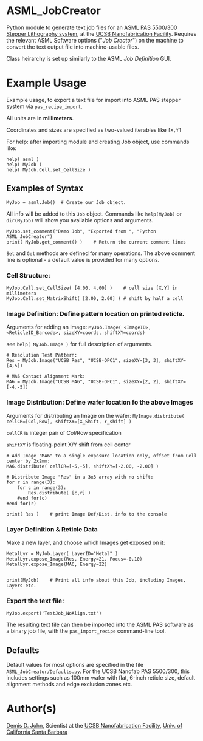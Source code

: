 # ASML_JobCreator
Python module to generate text job files for an [ASML PAS 5500/300 Stepper Lithography system](https://www.nanotech.ucsb.edu/wiki/index.php/Stepper_3_(ASML_DUV)), at the [UCSB Nanofabrication Facility](https://www.nanotech.ucsb.edu). Requires the relevant ASML Software options ("*Job Creator*") on the machine to convert the text output file into machine-usable files.

Class heirarchy is set up similarly to the ASML *Job Definition* GUI.

# Example Usage

Example usage, to export a text file for import into ASML PAS stepper system via `pas_recipe_import`.

All units are in **millimeters**.  

Coordinates and sizes are specified as two-valued iterables like `[X,Y]`

For help: after importing module and creating Job object, use commands like:

    help( asml )
    help( MyJob )
    help( MyJob.Cell.set_CellSize )

## Examples of Syntax

    MyJob = asml.Job()  # Create our Job object.

All info will be added to this `Job` object.  Commands like `help(MyJob)` or `dir(MyJob)` will show you available options and arguments.

    MyJob.set_comment("Demo Job", "Exported from ", "Python ASML_JobCreator")
    print( MyJob.get_comment() )    # Return the current comment lines

`Set` and `Get` methods are defined for many operations.  The above comment line is optional - a default value is provided for many options.

### Cell Structure:

    MyJob.Cell.set_CellSize( [4.00, 4.00] )    # cell size [X,Y] in millimeters
    MyJob.Cell.set_MatrixShift( [2.00, 2.00] ) # shift by half a cell


### Image Definition: Define pattern location on printed reticle.
Arguments for adding an Image: `MyJob.Image( <ImageID>, <ReticleID_Barcode>, sizeXY=coords, shiftXY=coords)`

see `help( MyJob.Image )` for full description of arguments.

    # Resolution Test Pattern:
    Res = MyJob.Image("UCSB_Res", "UCSB-OPC1", sizeXY=[3, 3], shiftXY=[4,5])
    
    # MA6 Contact Alignment Mark:
    MA6 = MyJob.Image("UCSB_MA6", "UCSB-OPC1", sizeXY=[2, 2], shiftXY=[-4,-5])


### Image Distribution: Define wafer location fo the above Images
Arguments for distributing an Image on the wafer: `MyImage.distribute( cellCR=[Col,Row], shiftXY=[X_Shift, Y_shift] )`

`cellCR` is integer pair of Col/Row specification

`shiftXY` is floating-point X/Y shift from cell center

    # Add Image "MA6" to a single exposure location only, offset from Cell center by 2x2mm:
    MA6.distribute( cellCR=[-5,-5], shiftXY=[-2.00, -2.00] )

    # Distribute Image "Res" in a 3x3 array with no shift:
    for r in range(3):
        for c in range(3):
            Res.distribute( [c,r] )
        #end for(c)
    #end for(r)
    
    print( Res )    # print Image Def/Dist. info to the console

### Layer Definition & Reticle Data
Make a new layer, and choose which Images get exposed on it:

    MetalLyr = MyJob.Layer( LayerID="Metal" )
    MetalLyr.expose_Image(Res, Energy=21, Focus=-0.10)
    MetalLyr.expose_Image(MA6, Energy=22)


    print(MyJob)    # Print all info about this Job, including Images, Layers etc.

### Export the text file:
    MyJob.export('TestJob_NoAlign.txt')
    

The resulting text file can then be imported into the ASML PAS software as a binary job file, with the `pas_import_recipe` command-line tool.

## Defaults

Default values for most options are specified in the file `ASML_JobCreator/Defaults.py`.  For the UCSB Nanofab PAS 5500/300, this includes settings such as 100mm wafer with flat, 6-inch reticle size, default alignment methods and edge exclusion zones etc.

# Author(s)

[Demis D. John](https://wiki.nanotech.ucsb.edu/wiki/index.php/Demis_D._John), Scientist at the [UCSB Nanofabrication Facility](http://www.nanotech.ucsb.edu), [Univ. of California Santa Barbara](http://www.ucsb.edu)

